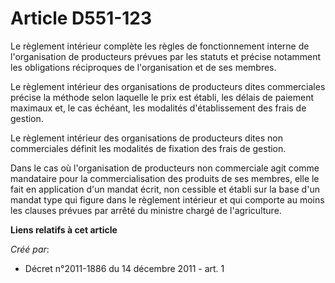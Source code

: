 # Article D551-123

Le règlement intérieur complète les règles de fonctionnement interne de l'organisation de producteurs prévues par les statuts
et précise notamment les obligations réciproques de l'organisation et de ses membres. 

Le règlement intérieur des organisations de producteurs dites commerciales précise la méthode selon laquelle le prix est
établi, les délais de paiement maximaux et, le cas échéant, les modalités d'établissement des frais de gestion. 

Le règlement intérieur des organisations de producteurs dites non commerciales définit les modalités de fixation des frais de
gestion. 

Dans le cas où l'organisation de producteurs non commerciale agit comme mandataire pour la commercialisation des produits de
ses membres, elle le fait en application d'un mandat écrit, non cessible et établi sur la base d'un mandat type qui figure
dans le règlement intérieur et qui comporte au moins les clauses prévues par arrêté du ministre chargé de l'agriculture.

**Liens relatifs à cet article**

_Créé par_:

  - Décret n°2011-1886 du 14 décembre 2011 - art. 1
